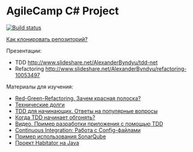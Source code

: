 # AgileCamp C# Project

[![Build status](https://travis-ci.org/scrumtrek/agilecamp-csharp.svg?branch=master)](https://travis-ci.org/scrumtrek/agilecamp-csharp)

[Как клонировать репозиторий?](https://github.com/scrumtrek/agilecamp-csharp/blob/master/git_rep_clone.pdf)

Презентации:
 * TDD http://www.slideshare.net/AlexanderByndyu/tdd-net
 * Refactoring http://www.slideshare.net/AlexanderByndyu/refactoring-10053497

Материалы для изучения:
 * [Red-Green-Refactoring. Зачем красная полоска?](http://blog.byndyu.ru/2008/11/red-green-refactoring.html)
 * [Технические долги](http://blog.byndyu.ru/2008/12/blog-post.html)
 * [TDD для начинающих. Ответы на популярные вопросы](http://blog.byndyu.ru/2010/01/tdd.html)
 * [Когда TDD начинает обгонять?](http://blog.byndyu.ru/2010/02/tdd.html)
 * [Видео. Пример разработки приложения с помощью TDD](http://blog.byndyu.ru/2010/02/tdd_18.html)
 * [Continuous Integration: Работа с Config-файлами](http://blog.byndyu.ru/2013/05/continuous-integration-config.html)
 * [Пример использования SonarQube](http://nemo.sonarqube.org/)
 * [Проект Habitator на Java](https://github.com/scrumtrek/agilecamp-java)

